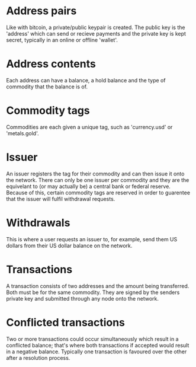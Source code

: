 # Address pairs
Like with bitcoin, a private/public keypair is created. The public key is the 'address' which can send or recieve payments and the private key is kept secret, typically in an online or offline 'wallet'.

# Address contents
Each address can have a balance, a hold balance and the type of commodity that the balance is of.

# Commodity tags
Commodities are each given a unique tag, such as 'currency.usd' or 'metals.gold'.

# Issuer
An issuer registers the tag for their commodity and can then issue it onto the network. There can only be one issuer per commodity and they are the equivelant to (or may actually be) a central bank or federal reserve. Because of this, certain commodity tags are reserved in order to guarentee that the issuer will fulfil withdrawal requests.

# Withdrawals
This is where a user requests an issuer to, for example, send them US dollars from their US dollar balance on the network.

# Transactions
A transaction consists of two addresses and the amount being transferred. Both must be for the same commodity. They are signed by the senders private key and submitted through any node onto the network.

# Conflicted transactions
Two or more transactions could occur simultaneously which result in a conflicted balance; that's where both transactions if accepted would result in a negative balance. Typically one transaction is favoured over the other after a resolution process.